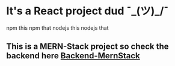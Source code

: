 # It's a React project dud   ¯\_(ツ)_/¯
npm this npm that
nodejs this nodejs that
## This is a MERN-Stack project so check the backend here [Backend-MernStack](https://github.com/lynhmo/BackEnd_KichBan)
